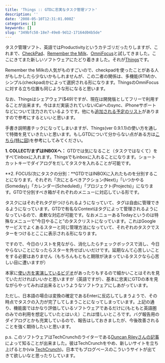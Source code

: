 ```yaml
---
title: 'Things :: GTDに忠実なタスク管理ソフト'
description: ''
date: '2008-05-10T12:31:01.000Z'
categories: []
keywords: []
slug: "349bfc58-18e7-49e8-9d12-17164d04b5de"
---
```

タスク管理ソフト、英語ではProductivityというカテゴリだったりしますが、これまで、[CheckPad](http://www.checkpad.jp/)、[Remember the Milk](https://www.rememberthemilk.com/)、[OmniFocus](http://www.omnigroup.com/applications/omnifocus/)と試してきました。ここにきてまた新しいソフトウェアにたどり着きました。それが[Things](http://culturedcode.com/things/)です。

Remember the Milkの人気がものすごいので、checkpadを使ったことがある人がもしかしたら少ないかもしれませんが、この二者の関係は、多機能(RTM)か、シンプル(checkpad)かによって選択される形になります。ThingsのOmniFocusに対する立ち位置も同じような形になると思います。

なお、Thingsはシェアウェア($49)ですが、現在は開発版としてフリーで利用することが出来ます。今はまだ実装されていないiCalへのsync、iPhoneサポートなどについて注力されているようです。他にも[追加される予定のリスト](http://culturedcode.com/things/wiki/index.php?title=Future_Features)がありますので参考にするといいと思います。

手書き説明書チックになってしまいますが、Things(ver 0.9.1.1)の使い方を通して特徴を見ていきたいと思います。もしGTDについて分からない点がある方は[こちら(特に図)](http://www.itmedia.co.jp/bizid/articles/0606/28/news097_3.html)を参考にしてみてください。

**1\. COLLECT/まずはINBOXへ：** GTDでは気になること（タスクではなくて）をすべてinboxに入れます。Thingsでもinboxに入れることになります。ショートカットキーでダイアログをだしてタスクを入れることが可能です。

**2\. FOCUS/次にタスクの分別：**GTDではINBOXに入れたものを分別することになります。それぞれ「次にとるべきアクション(Next)」「いつかやる(Someday)」「カレンダー(Scheduled)」「プロジェクト(Projects)」になります。GTDで分別すべき箱がそれぞれのメニューに対応している形です。

タスクにはそれぞれタグがつけられるようになっていて、タグは自由に管理できるようになっています。GTDで有名なContextはタグによって管理されるようになっているので、柔軟な対応が可能です。なおメニューあるTodayというのは特殊なメニューで”今日やること”のタスクリストになっています。これはGoogleサービスでよくあるスターと同じ管理方法になっていて、それぞれのタスクでスターをつけるとここに表示される形になります。

ですので、今日のリストを見ながら、消化したらチェックボックスで消し、今日やらないことになったらスターを外せばいいだけです。延期なんて心苦しいことをする必要はありません（もちろんもともと期限が決まっているタスクなら心苦しい目に遭いますが）

本家に[使い方を実演しているビデオ](http://culturedcode.com/things/screencast.html)があったりもするので細かいことはそれを見ていただければいいかと思いますが（英語ですが）、基本に忠実にGTDの本を見ながらやってみれば出来るというようなソフトウェアにしあがっています。

ただし、日本語の場合は変換の確定であるEnterに反応してしまうようで、その時点でタスクの入力が完了してしまうことになってしまっています。上記の通り、機能面ではかなり評価しているソフトウェアであるだけに(もともと英語圏のみでの利用を想定していたとはいえ）これは惜しいところです。バグ報告用のダイアログとかも充実しているので、報告はしておきましたが、今後改善されることを強く期待したいと思います。

p.s. このソフトウェアはTechCrunchのライターである[Duncan Rileyさんの記事](http://jp.techcrunch.com/archives/20080505signing-off-and-what-does-a-techcrunch-writer-actually-use/)によって知ることが出来ました。彼はTechCrunchをやめ、新しいサイトを立ち上げるとか(via [TechCrunch](http://jp.techcrunch.com/archives/20080505we-lost-a-blogging-giant-today-duncan-riley-moves-on/))。日本でもブログベースのこういうサイトが出てきて欲しいなと思ったりしています。